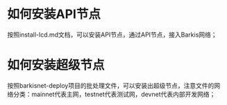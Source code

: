 # 如何安装API节点
按照install-lcd.md文档，可以安装API节点，通过API节点，接入Barkis网络；
# 如何安装超级节点
按照barkisnet-deploy项目的批处理文件，可以安装出超级节点，注意文件的网络分类：mainnet代表主网，testnet代表测试网，devnet代表内部开发网络；
